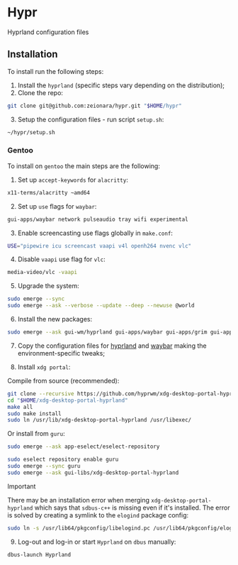 # Hypr

Hyprland configuration files

## Installation

To install run the following steps:

1. Install the `hyprland` (specific steps vary depending on the distribution);
2. Clone the repo:

```sh
git clone git@github.com:zeionara/hypr.git "$HOME/hypr"
```

3. Setup the configuration files - run script `setup.sh`:

```sh
~/hypr/setup.sh
```

### Gentoo

To install on `gentoo` the main steps are the following:

1. Set up `accept-keywords` for `alacritty`:

```sh
x11-terms/alacritty ~amd64
```

2. Set up `use` flags for `waybar`:

```sh
gui-apps/waybar network pulseaudio tray wifi experimental
```

3. Enable screencasting use flags globally in `make.conf`:

```sh
USE="pipewire icu screencast vaapi v4l openh264 nvenc vlc"
```

4. Disable `vaapi` use flag for `vlc`:

```sh
media-video/vlc -vaapi
```

5. Upgrade the system:

```sh
sudo emerge --sync
sudo emerge --ask --verbose --update --deep --newuse @world
```

6. Install the new packages:

```sh
sudo emerge --ask gui-wm/hyprland gui-apps/waybar gui-apps/grim gui-apps/slurp gui-apps/wl-clipboard gui-apps/mako gui-apps/wf-recorder media-libs/gstreamer
```

7. Copy the configuration files for [hyprland](https://github.com/zeionara/hypr/blob/master/setup.sh) and [waybar](https://github.com/zeionara/waybar/blob/master/setup.sh) making the environment-specific tweaks;

8. Install `xdg portal`:

Compile from source (recommended):

```sh
git clone --recursive https://github.com/hyprwm/xdg-desktop-portal-hyprland "$HOME/xdg-desktop-portal-hyprland"
cd "$HOME/xdg-desktop-portal-hyprland"
make all
sudo make install
sudo ln /usr/lib/xdg-desktop-portal-hyprland /usr/libexec/
```

Or install from `guru`:

```sh
sudo emerge --ask app-eselect/eselect-repository

sudo eselect repository enable guru
sudo emerge --sync guru
sudo emerge --ask gui-libs/xdg-desktop-portal-hyprland
```

> [!IMPORTANT]
> There may be an installation error when merging `xdg-desktop-portal-hyprland` which says that `sdbus-c++` is missing even if it's installed. The error is solved by creating a symlink to the `elogind` package config:
> ```sh
> sudo ln -s /usr/lib64/pkgconfig/libelogind.pc /usr/lib64/pkgconfig/elogind.pc
> ```

9. Log-out and log-in or start `Hyprland` on `dbus` manually:

```sh
dbus-launch Hyprland
```
